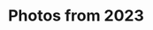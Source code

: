 ---
layout: photo_set
title: Photos from 2023
permalink: /photography/2023/

photos:
    set: 2023
---